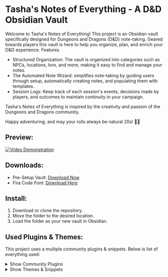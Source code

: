 # Tasha's Notes of Everything - A D&D Obsidian Vault

Welcome to Tasha's Notes of Everything! This project is an Obsidian vault specifically designed for Dungeons and Dragons (D&D) note-taking. Geared towards players this vault is here to help you organize, plan, and enrich your D&D experience.
Features

- Structured Organization: The vault is organized into categories such as NPCs, locations, lore, and more, making it easy to find and manage your notes.
- The Automated Note Wizard: simplifies note-taking by guiding users through setup, automatically creating notes, and populating them with templates.
- Session Logs: Keep track of each session's events, decisions made by players, and outcomes to maintain continuity in your campaign.

Tasha's Notes of Everything is inspired by the creativity and passion of the Dungeons and Dragons community.

Happy adventuring, and may your rolls always be natural 20s! 🎲✨

## Preview:
[![Video Demonstration](https://img.youtube.com/vi/4pe6QYOFPL8/maxresdefault.jpg)](https://www.youtube.com/watch?v=4pe6QYOFPL8)


## Downloads:
* Pre-Setup Vault: [Download Now](https://github.com/kevinkickback/Tashas-Notes-of-Everything/releases/download/v2.1.0/TashasNotesofEverything.v2.1.0.rar)
* Fira Code Font: [Download Here](https://github.com/tonsky/FiraCode)


## Install:
1. Download or clone the repository.
2. Move the folder to the desired location.
3. Load the folder as your new vault in Obsidian.



## Used Plugins & Themes:
This project uses a mulitple community plugins & snippets. Below is list of everything used:


<details><summary>Show Community Plugins</summary>

- [x] Dataview
- [x] Icon Shortcodes
- [x] Link Headers Directly
- [x] Meta Bind
- [x] Quickadd
- [x] Sortable
- [x] Style Settings
- [x] Templater
</details>

<details><summary>Show Themes & Snippets</summary>

- [x] [Prism](https://github.com/damiankorcz/Prism-Theme) theme by Damian Korcz
- [x] Code snippets from [SlRvb](https://github.com/SlRvb/Obsidian--ITS-Theme) & [Kepano](https://github.com/sponsors/kepano)
</details>
